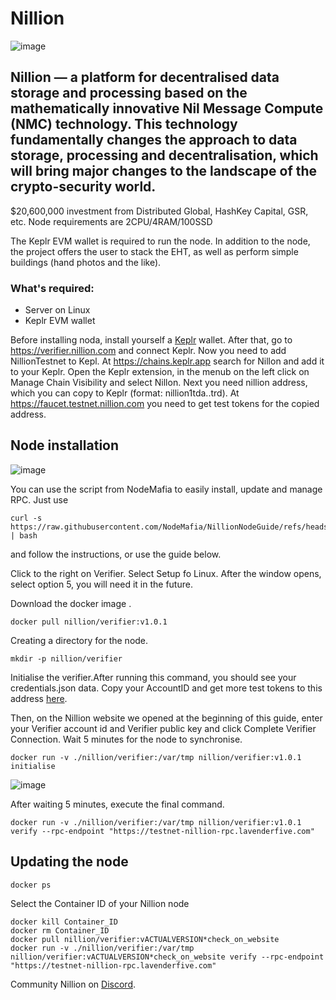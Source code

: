 # Nillion

![image](https://github.com/user-attachments/assets/33731284-da4a-4068-b6fd-31c27671c810)
  ## Nillion — a platform for decentralised data storage and processing based on the mathematically innovative Nil Message Compute (NMC) technology. This technology fundamentally changes the approach to data storage, processing and decentralisation, which will bring major changes to the landscape of the crypto-security world.
$20,600,000 investment from Distributed Global, HashKey Capital, GSR, etc. Node requirements are 2CPU/4RAM/100SSD


The Keplr EVM wallet is required to run the node. In addition to the node, the project offers the user to stack the EHT, as well as perform simple buildings (hand photos and the like).

### What's required:
- Server on Linux
- Keplr EVM wallet

Before installing noda, install yourself a [Keplr](https://www.keplr.app/) wallet. 
After that, go to https://verifier.nillion.com and connect Keplr.
Now you need to add NillionTestnet to Kepl. At https://chains.keplr.app search for Nillon and add it to your Keplr. Open the Keplr extension, in the menub on the left click on Manage Chain Visibility and select Nillon.
Next you need nillion address, which you can copy to Keplr (format: nillion1tda..trd). At https://faucet.testnet.nillion.com you need to get test tokens for the copied address. 


## Node installation

![image](https://github.com/user-attachments/assets/224b9516-1a1d-44e0-990a-23a32e693688)

You can use the script from NodeMafia to easily install, update and manage RPC. Just use 
```
curl -s https://raw.githubusercontent.com/NodeMafia/NillionNodeGuide/refs/heads/main/NillionSetup.sh | bash
```
and follow the instructions, or use the guide below.



Click to the right on Verifier. Select Setup fo Linux. After the window opens, select option 5, you will need it in the future.

Download the docker image .

```
docker pull nillion/verifier:v1.0.1
```

Creating a directory for the node.

```
mkdir -p nillion/verifier
```

Initialise the verifier.After running this command, you should see your credentials.json data. Copy your AccountID and get more test tokens to this address [here](https://faucet.testnet.nillion.com).

Then, on the Nillion website we opened at the beginning of this guide, enter your Verifier account id and Verifier public key and click Complete Verifier Connection. Wait 5 minutes for the node to synchronise.
```
docker run -v ./nillion/verifier:/var/tmp nillion/verifier:v1.0.1 initialise
```
![image](https://github.com/user-attachments/assets/d56e7f28-1ae6-4ab7-a001-833f61c81e9d)

After waiting 5 minutes, execute the final command.

```
docker run -v ./nillion/verifier:/var/tmp nillion/verifier:v1.0.1 verify --rpc-endpoint "https://testnet-nillion-rpc.lavenderfive.com"
```
## Updating the node
```
docker ps 
```
Select the Container ID of your Nillion node 
```
docker kill Container_ID
docker rm Container_ID
docker pull nillion/verifier:vACTUALVERSION*check_on_website
docker run -v ./nillion/verifier:/var/tmp nillion/verifier:vACTUALVERSION*check_on_website verify --rpc-endpoint "https://testnet-nillion-rpc.lavenderfive.com"
```
Community Nillion on [Discord](https://discord.gg/nillionnetwork).
